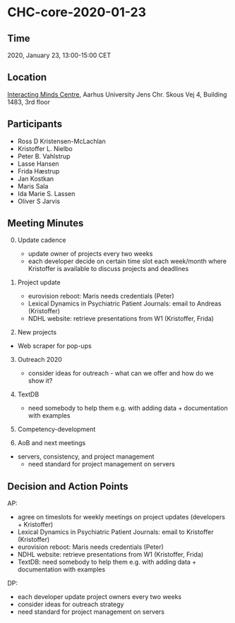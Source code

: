 # CHC-core-2020-01-23 #

## Time ##
2020, January 23, 13:00-15:00 CET

## Location ##
[Interacting Minds Centre](http://www.au.dk/om/organisation/find-au/bygningskort/?b=1483), Aarhus University
Jens Chr. Skous Vej 4, Building 1483, 3rd floor

## Participants ##
- Ross D Kristensen-McLachlan
- Kristoffer L. Nielbo
- Peter B. Vahlstrup
- Lasse Hansen
- Frida Hæstrup
- Jan Kostkan
- Maris Sala
- Ida Marie S. Lassen
- Oliver S Jarvis

## Meeting Minutes ##
0. Update cadence
    - update owner of projects every two weeks
    - each developer decide on certain time slot each week/month where Kristoffer is available to discuss projects and deadlines
    
1. Project update
    - eurovision reboot: Maris needs credentials (Peter)
    - Lexical Dynamics in Psychiatric Patient Journals: email to Andreas (Kristoffer)
    - NDHL website: retrieve presentations from W1 (Kristoffer, Frida)
    
2. New projects
  - Web scraper for pop-ups

3. Outreach 2020
    - consider ideas for outreach - what can we offer and how do we show it?
    
4. TextDB
    - need somebody to help them e.g. with adding data + documentation with examples
    
4. Competency-development

5. AoB and next meetings
  - servers, consistency, and project management
    - need standard for project management on servers

## Decision and Action Points ##

AP:
- agree on timeslots for weekly meetings on project updates (developers + Kristoffer)
- Lexical Dynamics in Psychiatric Patient Journals: email to Kristoffer (Kristoffer)
- eurovision reboot: Maris needs credentials (Peter)
- NDHL website: retrieve presentations from W1 (Kristoffer, Frida)
- TextDB: need somebody to help them e.g. with adding data + documentation with examples

DP:
- each developer update project owners every two weeks
- consider ideas for outreach strategy
- need standard for project management on servers


